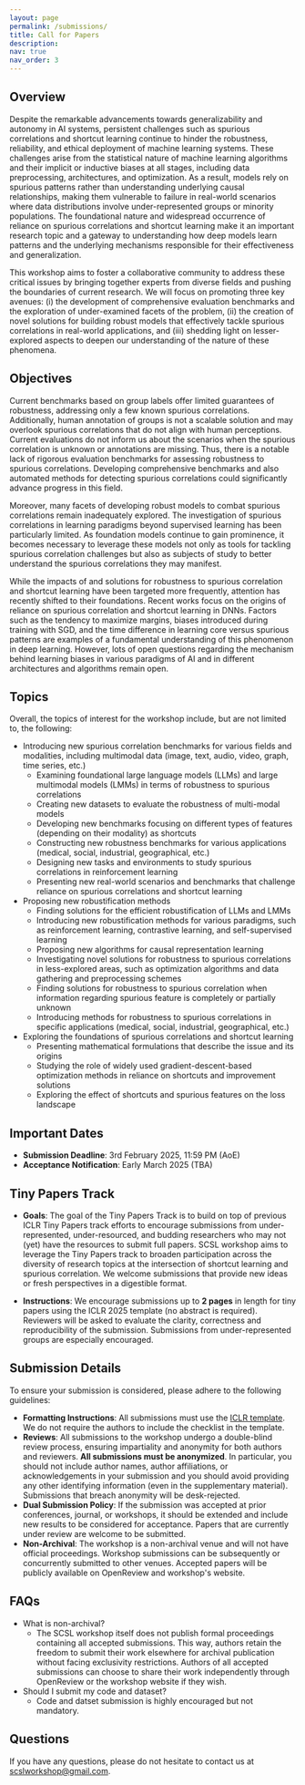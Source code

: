 ```yaml
---
layout: page
permalink: /submissions/
title: Call for Papers
description:
nav: true
nav_order: 3
---
```


## Overview

Despite the remarkable advancements towards generalizability and autonomy in AI systems, persistent challenges such as spurious correlations and shortcut learning continue to hinder the robustness, reliability, and ethical deployment of machine learning systems. These challenges arise from the statistical nature of machine learning algorithms and their implicit or inductive biases at all stages, including data preprocessing, architectures, and optimization. As a result, models rely on spurious patterns rather than understanding underlying causal relationships, making them vulnerable to failure in real-world scenarios where data distributions involve under-represented groups or minority populations. The foundational nature and widespread occurrence of reliance on spurious correlations and shortcut learning make it an important research topic and a gateway to understanding how deep models learn patterns and the underlying mechanisms responsible for their effectiveness and generalization. 

This workshop aims to foster a collaborative community to address these critical issues by bringing together experts from diverse fields and pushing the boundaries of current research. We will focus on promoting three key avenues: (i) the development of comprehensive evaluation benchmarks and the exploration of under-examined facets of the problem, (ii) the creation of novel solutions for building robust models that effectively tackle spurious correlations in real-world applications, and (iii) shedding light on lesser-explored aspects to deepen our understanding of the nature of these phenomena.

## Objectives

Current benchmarks based on group labels offer limited guarantees of robustness, addressing only a few known spurious correlations. Additionally, human annotation of groups is not a scalable solution and may overlook spurious correlations that do not align with human perceptions. Current evaluations do not inform us about the scenarios when the spurious correlation is unknown or annotations are missing. Thus, there is a notable lack of rigorous evaluation benchmarks for assessing robustness to spurious correlations.  Developing comprehensive benchmarks and also automated methods for detecting spurious correlations could significantly advance progress in this field.

Moreover, many facets of developing robust models to combat spurious correlations remain inadequately explored. The investigation of spurious correlations in learning paradigms beyond supervised learning has been particularly limited. As foundation models continue to gain prominence, it becomes necessary to leverage these models not only as tools for tackling spurious correlation challenges but also as subjects of study to better understand the spurious correlations they may manifest.

While the impacts of and solutions for robustness to spurious correlation and shortcut learning have been targeted more frequently, attention has recently shifted to their foundations. Recent works focus on the origins of reliance on spurious correlation and shortcut learning in DNNs. Factors such as the tendency to maximize margins, biases introduced during training with SGD, and the time difference in learning core versus spurious patterns are examples of a fundamental understanding of this phenomenon in deep learning. However, lots of open questions regarding the mechanism behind learning biases in various paradigms of AI and in different architectures and algorithms remain open.

## Topics
Overall, the topics of interest for the workshop include, but are not limited to, the following:

* Introducing new spurious correlation benchmarks for various fields and modalities, including multimodal data (image, text, audio, video, graph, time series, etc.)  
  * Examining foundational large language models (LLMs) and large multimodal models (LMMs) in terms of robustness to spurious correlations  
  * Creating new datasets to evaluate the robustness of multi-modal models  
  * Developing new benchmarks focusing on different types of features (depending on their modality) as shortcuts  
  * Constructing new robustness benchmarks for various applications (medical, social, industrial, geographical, etc.)  
  * Designing new tasks and environments to study spurious correlations in reinforcement learning  
  * Presenting new real-world scenarios and benchmarks that challenge reliance on spurious correlations and shortcut learning  
* Proposing new robustification methods  
  * Finding solutions for the efficient robustification of LLMs and LMMs  
  * Introducing new robustification methods for various paradigms, such as reinforcement learning, contrastive learning, and self-supervised learning  
  * Proposing new algorithms for causal representation learning  
  * Investigating novel solutions for robustness to spurious correlations in less-explored areas, such as optimization algorithms and data gathering and preprocessing schemes  
  * Finding solutions for robustness to spurious correlation when information regarding spurious feature is completely or partially unknown  
  * Introducing methods for robustness to spurious correlations in specific applications (medical, social, industrial, geographical, etc.)  
* Exploring the foundations of spurious correlations and shortcut learning  
  * Presenting mathematical formulations that describe the issue and its origins  
  * Studying the role of widely used gradient-descent-based optimization methods in reliance on shortcuts and improvement solutions  
  * Exploring the effect of shortcuts and spurious features on the loss landscape


## Important Dates

*   **Submission Deadline**: 3rd February 2025, 11:59 PM (AoE)
*   **Acceptance Notification**: Early March 2025 (TBA)

## Tiny Papers Track
* **Goals**: The goal of the Tiny Papers Track is to build on top of previous ICLR Tiny Papers track efforts to encourage submissions from under-represented, under-resourced, and budding researchers who may not (yet) have the resources to submit full papers. SCSL workshop aims to leverage the Tiny Papers track to broaden participation across the diversity of research topics at the intersection of shortcut learning and spurious correlation. We welcome submissions that provide new ideas or fresh perspectives in a digestible format.

* **Instructions**: We encourage submissions up to **2 pages** in length for tiny papers using the ICLR 2025 template (no abstract is required). Reviewers will be asked to evaluate the clarity, correctness and reproducibility of the submission. Submissions from under-represented groups are especially encouraged.

## Submission Details

To ensure your submission is considered, please adhere to the following guidelines:

* **Formatting Instructions**: All submissions must use the [ICLR template](https://github.com/ICLR/Master-Template/raw/master/iclr2025.zip). We do not require the authors to include the checklist in the template. 
* **Reviews**: All submissions to the workshop undergo a double-blind review process, ensuring impartiality and anonymity for both authors and reviewers. **All submissions must be anonymized**. In particular, you should not include author names, author affiliations, or acknowledgements in your submission and you should avoid providing any other identifying information (even in the supplementary material). Submissions that breach anonymity will be desk-rejected.
* **Dual Submission Policy**: If the submission was accepted at prior conferences, journal, or workshops, it should be extended and include new results to be considered for acceptance. Papers that are currently under review are welcome to be submitted.
* **Non-Archival**: The workshop is a non-archival venue and will not have official proceedings. Workshop submissions can be subsequently or concurrently submitted to other venues. Accepted papers will be publicly available on OpenReview and workshop's website.

## FAQs
* What is non-archival?
  * The SCSL workshop itself does not publish formal proceedings containing all accepted submissions. This way, authors retain the freedom to submit their work elsewhere for archival publication without facing exclusivity restrictions. Authors of all accepted submissions can choose to share their work independently through OpenReview or the workshop website if they wish.
* Should I submit my code and dataset?
  * Code and datset submission is highly encouraged but not mandatory.


## Questions

If you have any questions, please do not hesitate to contact us at [scslworkshop@gmail.com](mailto:scslworkshop@gmail.com).